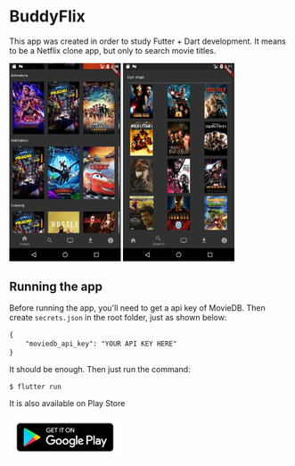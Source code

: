 # BuddyFlix

This app was created in order to study Futter + Dart development. It means to be a Netflix clone app, but only to search movie titles.

<img src="buddyflix_1.png" alt="drawing" width="200"/> <img src="buddyflix_2.png" alt="drawing" width="200"/>

## Running the app

Before running the app, you'll need to get a api key of MovieDB. Then create `secrets.json` in the root folder, just as shown below:

    {
        "moviedb_api_key": "YOUR API KEY HERE"
    }

It should be enough. Then just run the command:

    $ flutter run

It is also available on Play Store

[<img src="play_store.png" width="200">](https://play.google.com/store/apps/details?id=com.cruzmatheus.buddyflix)


